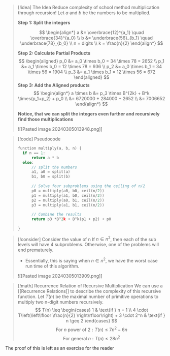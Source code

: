 
> [!idea] The Idea
> Reduce complexity of school method multiplication through recursion! Let $a$ and $b$ be the numbers to be multiplied.
> 
> **Step 1: Split the integers**
> 
> $$
\begin{align*}
a &= \overbrace{12}^{a_1} \quad \overbrace{34}^{a_0} \\
b &= \underbrace{56}_{b_1} \quad \underbrace{78}_{b_0} \\
> n = digits \\
> k = \frac{n}{2}
\end{align*}
> $$
> 
> **Step 2: Calculate Partial Products**
> $$
\begin{aligned}
p_0 &= a_0 \times b_0 = 34 \times 78 = 2652 \\
p_1 &= a_1 \times b_0 = 12 \times 78 = 936 \\
p_2 &= a_0 \times b_1 = 34 \times 56 = 1904 \\
p_3 &= a_1 \times b_1 = 12 \times 56 = 672
\end{aligned}
> $$
> **Step 3: Add the Aligned products**
> $$
> \begin{align*}
> a \times b &= p_3 \times B^{2k} + B^k \times(p_1+p_2) + p_0 \\
> &= 6720000 + 284000 + 2652 \\
> &= 7006652 
> \end{align*} 
> $$
> 
> **Notice, that we can split the integers even further and recursively find those multiplications**
> 
> ![[Pasted image 20240305013948.png]]


> [!code] Pseudocode
> ```c
> function multiply(a, b, n) {
> 	if n == 1:
> 		return a * b
> 	else:
> 		// split the numbers
> 		a1, a0 = split(a)
> 		b1, b0 = split(b)
> 		
> 		// Solve four subproblems using the ceiling of n/2
> 		p0 = multiply(a0, b0, ceil(n/2))
> 		p1 = multiply(a1, b0, ceil(n/2))
> 		p2 = multiply(a0, b1, ceil(n/2))
> 		p3 = multiply(a1, b1, ceil(n/2))
> 		
> 		// Combine the results
> 		return p3 *B^2k + B^k(p1 + p2) + p0
> 	
> }
>```


> [!consider] Consider the value of n
> If  $n \in n^2$, then each of the sub levels will have 4 subproblems. Otherwise, one of the problems will end prematurely.
> - Essentially, this is saying when $n \in n^2$, we have the worst case run time of this algorithm.
> 
> ![[Pasted image 20240305013909.png]]
> 



>[!math] Recurrence Relation of Recursive Multiplication
> We can use a [[Recurrence Relations]] to describe the complexity of this recursive function. Let $T(n)$ be the maximal number of primitive operations to multiply two n-digit numbers recursively.
>$$
T(n) \leq \begin{cases} 
1 & \text{if } n = 1 \\
4 \cdot T\left(\left\lfloor \frac{n}{2} \right\rfloor\right) + 3 \cdot 2^n & \text{if } n \geq 2 
\end{cases}
> $$
> $$
\text{For } n \text{ power of } 2 : T(n) \leq 7n^2 - 6n
> $$
> $$
\text{For general } n : T(n) \leq 28n^2
> $$

The proof of this is left as an exercise for the reader 